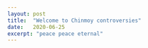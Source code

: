 ```yaml
---
layout: post
title:  "Welcome to Chinmoy controversies"
date:   2020-06-25
excerpt: "peace peace eternal"
---
```

